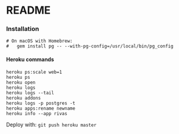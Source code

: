 # README

### Installation

```
# On macOS with Homebrew:
#   gem install pg -- --with-pg-config=/usr/local/bin/pg_config
```

#### Heroku commands

```
heroku ps:scale web=1
heroku ps
heroku open
heroku logs
heroku logs --tail
heroku addons
heroku logs -p postgres -t
heroku apps:rename newname
heroku info --app rivas
```

Deploy with: `git push heroku master`
